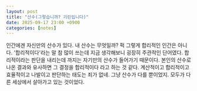 ```yaml
---
layout: post
title: "산수(그렇습니까? 기린입니다)"
date: 2025-09-17 23:00 +0900
categories: [notes]
---
```


인간에겐 자신만의 산수가 있다.
내 산수는 무엇일까?
퍽 그렇게 합리적인 인간은 아니다.
'합리적이다'라는 말 참 많이 쓰는데
지금 생각해보니 굉장히 주관적인 단어였다.
합리적이라는 판단을 내리는데 까지는 자기만의 산수가 들어가기 때문이다.
본인의 산수로 나온 결과와 유사하면 그 결정을 합리적이다 라고 하는 것 같다.
계산적이고 합리적이고 효율적이고 나발이고
판단하는 태도는 죄가 없네.
그냥 산수가 다를 뿐이었지.
모두가 다른 세상에서 살아가고 있는 것이었다.
